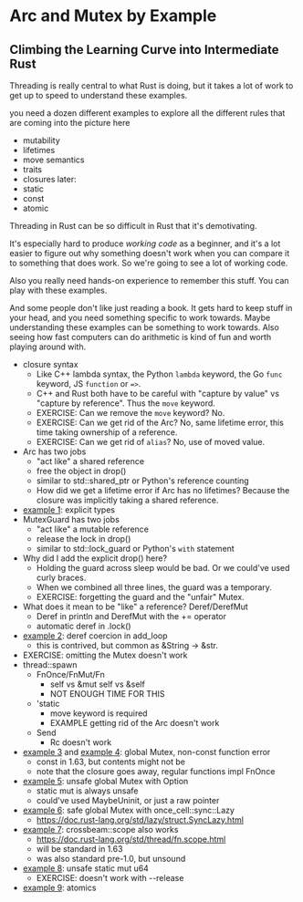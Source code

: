 # Arc and Mutex by Example
## Climbing the Learning Curve into Intermediate Rust

Threading is really central to what Rust is doing, but it takes a lot of
work to get up to speed to understand these examples.

you need a dozen different examples to explore all the different rules
that are coming into the picture here
- mutability
- lifetimes
- move semantics
- traits
- closures
later:
- static
- const
- atomic

Threading in Rust can be so difficult in Rust that it's demotivating.

It's especially hard to produce *working code* as a beginner, and it's a
lot easier to figure out why something doesn't work when you can compare
it to something that does work. So we're going to see a lot of working
code.

Also you really need hands-on experience to remember this stuff. You can
play with these examples.

And some people don't like just reading a book. It gets hard to keep
stuff in your head, and you need something specific to work towards.
Maybe understanding these examples can be something to work towards.
Also seeing how fast computers can do arithmetic is kind of fun and
worth playing around with.

- closure syntax
    - Like C++ lambda syntax, the Python `lambda` keyword, the Go
      `func` keyword, JS `function` or `=>`.
    - C++ and Rust both have to be careful with "capture by value"
      vs "capture by reference". Thus the `move` keyword.
    - EXERCISE: Can we remove the `move` keyword? No.
    - EXERCISE: Can we get rid of the Arc? No, same lifetime error, this time
      taking ownership of a reference.
    - EXERCISE: Can we get rid of `alias`? No, use of moved value.
- Arc has two jobs
    - "act like" a shared reference
    - free the object in drop()
    - similar to std::shared\_ptr or Python's reference counting
    - How did we get a lifetime error if Arc has no lifetimes?
      Because the closure was implicitly taking a shared reference.
- [example 1](examples/1.rs): explicit types
- MutexGuard has two jobs
    - "act like" a mutable reference
    - release the lock in drop()
    - similar to std::lock\_guard or Python's `with` statement
- Why did I add the explicit drop() here?
    - Holding the guard across sleep would be bad. Or we could've
      used curly braces.
    - When we combined all three lines, the guard was a temporary.
    - EXERCISE: forgetting the guard and the "unfair" Mutex.
- What does it mean to be "like" a reference? Deref/DerefMut
    - Deref in println and DerefMut with the += operator
    - automatic deref in .lock()
- [example 2](examples/2.rs): deref coercion in add\_loop
    - this is contrived, but common as &String -> &str.
- EXERCISE: omitting the Mutex doesn't work
- thread::spawn
    - FnOnce/FnMut/Fn
        - self vs &mut self vs &self
        - NOT ENOUGH TIME FOR THIS
    - 'static
        - move keyword is required
        - EXAMPLE getting rid of the Arc doesn't work
    - Send
        - Rc doesn't work
- [example 3](examples/3.rs) and [example 4](examples/4.rs): global Mutex, non-const function error
    - const in 1.63, but contents might not be
    - note that the closure goes away, regular functions impl FnOnce
- [example 5](examples/5.rs): unsafe global Mutex with Option
    - static mut is always unsafe
    - could've used MaybeUninit, or just a raw pointer
- [example 6](examples/6.rs): safe global Mutex with once\_cell::sync::Lazy
    - https://doc.rust-lang.org/std/lazy/struct.SyncLazy.html
- [example 7](examples/7.rs): crossbeam::scope also works
    - https://doc.rust-lang.org/std/thread/fn.scope.html
    - will be standard in 1.63
    - was also standard pre-1.0, but unsound
- [example 8](examples/8.rs): unsafe static mut u64
    - EXERCISE: doesn't work with --release
- [example 9](examples/9.rs): atomics

